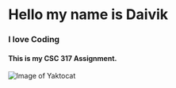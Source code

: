 # Hello my name is Daivik

### I love Coding
#### This is my CSC 317 Assignment.

![Image of Yaktocat](https://octodex.github.com/images/yaktocat.png)

